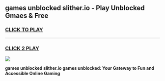 
## games unblocked slither.io - Play Unblocked Gmaes & Free
<h3>
<a href="https://news.freeplayer.one?title=games_unblocked_slither.io&ref=23F">CLICK TO PLAY</a></h3>
<hr>

<h3>
<a href="https://news.freeplayer.one?title=games_unblocked_slither.io&ref=23F">CLICK 2 PLAY</a>
  
</h3>

<a href="https://news.freeplayer.one?title=games_unblocked_slither.io&ref=23F/"><img src="https://clearcache.store/games.png"></a>


**games unblocked slither.io games unblocked: Your Gateway to Fun and Accessible Online Gaming**
